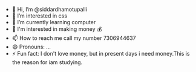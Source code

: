 - 👋 Hi, I’m @siddardhamotupalli
- 👀 I’m interested in css
- 🌱 I’m currently learning computer 
- 💞️ I'm interested in making money 💰
- 📫 How to reach me call my number 7306944637
- 😄 Pronouns: ...
- ⚡ Fun fact: I don't love money, but in present days  i need money.This is the  reason for iam studying.

<!---
siddardhamotupalli/siddardhamotupalli is a ✨ special ✨ repository because its `README.md` (this file) appears on your GitHub profile.
You can click the Preview link to take a look at your changes.
--->
